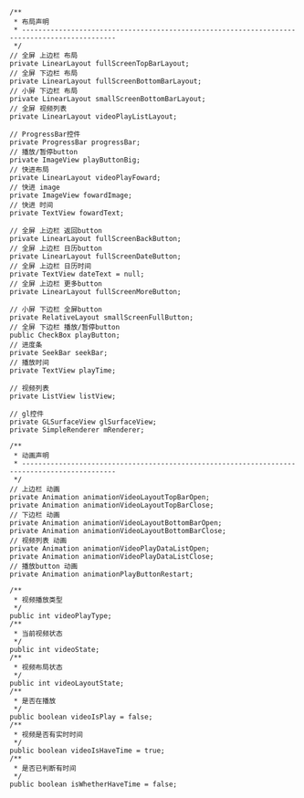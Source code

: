     /**
     * 布局声明
     * ---------------------------------------------------------------------------------------------
     */
    // 全屏 上边栏 布局
    private LinearLayout fullScreenTopBarLayout;
    // 全屏 下边栏 布局
    private LinearLayout fullScreenBottomBarLayout;
    // 小屏 下边栏 布局
    private LinearLayout smallScreenBottomBarLayout;
    // 全屏 视频列表
    private LinearLayout videoPlayListLayout;

    // ProgressBar控件
    private ProgressBar progressBar;
    // 播放/暂停button
    private ImageView playButtonBig;
    // 快进布局
    private LinearLayout videoPlayFoward;
    // 快进 image
    private ImageView fowardImage;
    // 快进 时间
    private TextView fowardText;

    // 全屏 上边栏 返回button
    private LinearLayout fullScreenBackButton;
    // 全屏 上边栏 日历button
    private LinearLayout fullScreenDateButton;
    // 全屏 上边栏 日历时间
    private TextView dateText = null;
    // 全屏 上边栏 更多button
    private LinearLayout fullScreenMoreButton;

    // 小屏 下边栏 全屏button
    private RelativeLayout smallScreenFullButton;
    // 全屏 下边栏 播放/暂停button
    public CheckBox playButton;
    // 进度条
    private SeekBar seekBar;
    // 播放时间
    private TextView playTime;

    // 视频列表
    private ListView listView;

    // gl控件
    private GLSurfaceView glSurfaceView;
    private SimpleRenderer mRenderer;

    /**
     * 动画声明
     * ---------------------------------------------------------------------------------------------
     */
    // 上边栏 动画
    private Animation animationVideoLayoutTopBarOpen;
    private Animation animationVideoLayoutTopBarClose;
    // 下边栏 动画
    private Animation animationVideoLayoutBottomBarOpen;
    private Animation animationVideoLayoutBottomBarClose;
    // 视频列表 动画
    private Animation animationVideoPlayDataListOpen;
    private Animation animationVideoPlayDataListClose;
    // 播放button 动画
    private Animation animationPlayButtonRestart;
    
    /**
     * 视频播放类型
     */
    public int videoPlayType;
    /**
     * 当前视频状态
     */
    public int videoState;
    /**
     * 视频布局状态
     */
    public int videoLayoutState;
    /**
     * 是否在播放
     */
    public boolean videoIsPlay = false;
    /**
     * 视频是否有实时时间
     */
    public boolean videoIsHaveTime = true;
    /**
     * 是否已判断有时间
     */
    public boolean isWhetherHaveTime = false;